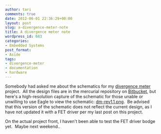 ```yaml
---
author: tari
comments: true
date: 2012-06-01 22:36:29+00:00
layout: post
slug: a-divergence-meter-note
title: A divergence meter note
wordpress_id: 683
categories:
- Embedded Systems
post_format:
- Aside
tags:
- divergence-meter
- documentation
- hardware
---
```


Somebody had asked me about the schematics for my [divergence
meter](/projects/divergence-meter.html) project.  All the design files are in the
mercurial repository on
[Bitbucket](https://bitbucket.org/tari/divergence-meter), but here's a
high-resolution capture of the schematic for those unable or unwilling to use
Eagle to view the schematic:
[dm-rev1.1.png](/images/2012/dm-rev1.1.png). 
Be advised that this version of the schematic does not reflect the current
design, as I have not updated it with a FET driver per my last post on this
project.

On the actual project front, I haven't been able to test the FET driver bodge
yet.  Maybe next weekend..
